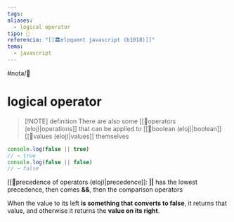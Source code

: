 ```yaml
---
tags: 
aliases:
  - logical operator
tipo: 📑
referencia: "[[🏛️eloquent javascript (b1018)]]"
tema:
  - javascript
---
```


#nota/📑

# logical operator 


> [!NOTE] definition
There are also some [[📑operators (eloj)|operations]] that can be applied to [[📑boolean  (eloj)|boolean]] [[📑values (eloj)|values]] themselves

```javascript
console.log(false || true)
// → true
console.log(false || false)
// → false
```

[[📑precedence of operators (eloj)|precedence]]:
__||__   has  the lowest precedence, then comes __&&__, then the comparison operators


 When the value to its left __is something that converts to false__, it returns that value,
  and otherwise it returns the __value on its right__.